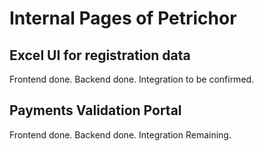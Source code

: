 # Internal Pages of Petrichor
## Excel UI for registration data
Frontend done. Backend done. Integration to be confirmed.
## Payments Validation Portal
Frontend done. Backend done. Integration Remaining.
